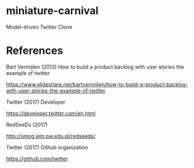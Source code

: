 # miniature-carnival
Model-driven Twitter Clone


# References

Bart Vermijlen (2013) How to build a product backlog with user stories the example of twitter

https://www.slideshare.net/bartvermijlen/how-to-build-a-product-backlog-with-user-stories-the-example-of-twitter



Twitter (2017) Developer

https://developer.twitter.com/en.html



RedSeeDs (2017)

http://smog.iem.pw.edu.pl/redseeds/



Twitter (2017) Github organization

https://github.com/twitter

